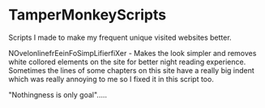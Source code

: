 # TamperMonkeyScripts
Scripts I made to make my frequent unique visited websites better.

NOvelonlinefrEeinFoSimpLifierfiXer - Makes the look simpler and removes white collored elements on the site for better night reading experience. Sometimes the lines of some chapters on this site have a really big indent which was really annoying to me so I fixed it in this script too. 

"Nothingness is only goal".....